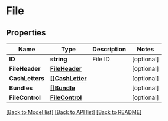 # File

## Properties

Name | Type | Description | Notes
------------ | ------------- | ------------- | -------------
**ID** | **string** | File ID | [optional] 
**FileHeader** | [**FileHeader**](FileHeader.md) |  | [optional] 
**CashLetters** | [**[]CashLetter**](CashLetter.md) |  | [optional] 
**Bundles** | [**[]Bundle**](Bundle.md) |  | [optional] 
**FileControl** | [**FileControl**](FileControl.md) |  | [optional] 

[[Back to Model list]](../README.md#documentation-for-models) [[Back to API list]](../README.md#documentation-for-api-endpoints) [[Back to README]](../README.md)


